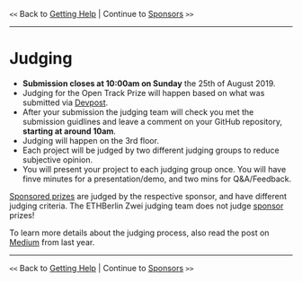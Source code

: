 `<<` Back to [Getting Help](./mentors.md) | Continue to [Sponsors](./sponsors.md) `>>`

---

# Judging

-   **Submission closes at 10:00am on Sunday** the 25th of August 2019.
-   Judging for the Open Track Prize will happen based on what was submitted via [Devpost](https://zwei.devpost.com/).
-   After your submission the judging team will check you met the submission guidlines and leave a comment on your GitHub repository, **starting at around 10am**.
-   Judging will happen on the 3rd floor.
-   Each project will be judged by two different judging groups to reduce subjective opinion.
-   You will present your project to each judging group once. You will have finve minutes for a presentation/demo, and two mins for Q&A/Feedback.

[Sponsored prizes](./bounties.md) are judged by the respective sponsor, and have different judging criteria. The ETHBerlin Zwei judging team does not judge [sponsor](./sponsors.md) prizes!

To learn more details about the judging process, also read the post on [Medium](https://medium.com/ethberlin/open-sourcing-our-judging-process-75b77f6ba459) from last year.

---

`<<` Back to [Getting Help](./mentors.md) | Continue to [Sponsors](./sponsors.md) `>>`
